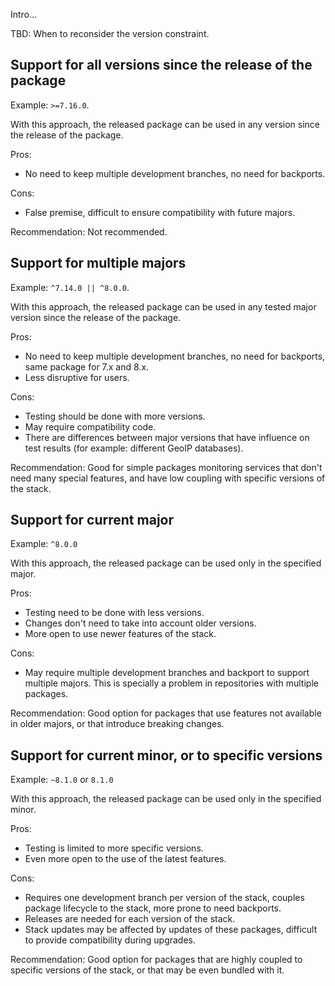 Intro...

TBD: When to reconsider the version constraint.


Support for all versions since the release of the package
----
Example: `>=7.16.0`.

With this approach, the released package can be used in any version since the
release of the package.

Pros:
* No need to keep multiple development branches, no need for backports.

Cons:
* False premise, difficult to ensure compatibility with future majors.

Recommendation: Not recommended.

Support for multiple majors
----
Example: `^7.14.0 || ^8.0.0`.

With this approach, the released package can be used in any tested major version
since the release of the package.

Pros:
* No need to keep multiple development branches, no need for backports, same
  package for 7.x and 8.x.
* Less disruptive for users.

Cons:
* Testing should be done with more versions.
* May require compatibility code. 
* There are differences between major versions that have influence on test
  results (for example: different GeoIP databases).

Recommendation: Good for simple packages monitoring services that don't need
many special features, and have low coupling with specific versions of the stack.

Support for current major
----
Example: `^8.0.0`

With this approach, the released package can be used only in the specified
major.

Pros:
* Testing need to be done with less versions.
* Changes don't need to take into account older versions.
* More open to use newer features of the stack.

Cons:
* May require multiple development branches and backport to support multiple
  majors. This is specially a problem in repositories with multiple packages.

Recommendation: Good option for packages that use features not available in
older majors, or that introduce breaking changes.

Support for current minor, or to specific versions
----
Example: `~8.1.0` or `8.1.0`

With this approach, the released package can be used only in the specified
minor.

Pros:
* Testing is limited to more specific versions.
* Even more open to the use of the latest features.

Cons:
* Requires one development branch per version of the stack, couples package
  lifecycle to the stack, more prone to need backports.
* Releases are needed for each version of the stack.
* Stack updates may be affected by updates of these packages, difficult to
  provide compatibility during upgrades.

Recommendation: Good option for packages that are highly coupled to specific
versions of the stack, or that may be even bundled with it.
